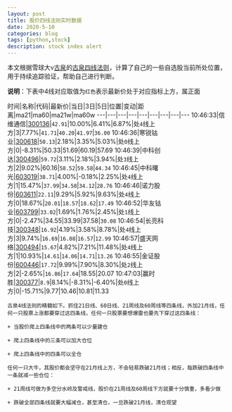 ```yaml
---
layout: post
title: 股价四线法则实时数据
date: 2020-5-10
categories: blog
tags: [python,stock]
description: stock index alert
---
```



本文根据雪球大v[古泉](https://xueqiu.com/u/7148646888)的[古泉四线法则](https://xueqiu.com/7148646888/130498192)，计算了自己的一些自选股当前所处位置，用于持续追踪验证，帮助自己进行判断。

**说明**：下表中4线对应取值为`红色`表示最新价处于对应指标上方，属正面

时间|名称|代码|最新价|当日|3日|5日|位置|变动|距离|ma21|ma60|ma21w|ma60w
---|---|---|---|---|---|---|---|---
10:46:33|信维通信|[300136](https://xueqiu.com/S/SZ300136)|`42.91`|10.00%|6.41%|6.87%|处`4`线上方|3|7.77%|`41.71`|`40.20`|`41.97`|`36.00`
10:46:36|寒锐钴业|[300618](https://xueqiu.com/S/SZ300618)|`50.13`|2.18%|3.35%|5.03%|处`0`线上方|0|-8.31%|50.33|51.69|60.19|57.69
10:46:39|中科创达|[300496](https://xueqiu.com/S/SZ300496)|`59.72`|3.11%|2.18%|3.94%|处`3`线上方|2|9.02%|60.16|`58.52`|`59.58`|`44.34`
10:46:45|中科曙光|[603019](https://xueqiu.com/S/SH603019)|`38.71`|4.00%|-0.18%|2.25%|处`4`线上方|1|15.47%|`37.99`|`34.58`|`34.12`|`28.76`
10:46:46|诺力股份|[603611](https://xueqiu.com/S/SH603611)|`22.11`|9.29%|5.92%|9.63%|处`4`线上方|0|18.67%|`20.01`|`18.57`|`18.62`|`17.49`
10:46:52|华友钴业|[603799](https://xueqiu.com/S/SH603799)|`33.02`|1.69%|1.76%|2.45%|处`1`线上方|0|-2.47%|34.55|33.99|37.58|`30.08`
10:46:54|长亮科技|[300348](https://xueqiu.com/S/SZ300348)|`16.92`|4.19%|3.58%|8.78%|处`4`线上方|3|9.74%|`16.69`|`16.08`|`16.57`|`12.99`
10:46:57|盛天网络|[300494](https://xueqiu.com/S/SZ300494)|`15.67`|4.82%|7.21%|11.48%|处`4`线上方|1|10.93%|`14.61`|`14.06`|`14.71`|`13.26`
10:46:55|金证股份|[600446](https://xueqiu.com/S/SH600446)|`17.72`|9.99%|7.90%|8.30%|处`2`线上方|2|-2.65%|`16.86`|`17.64`|18.55|20.07
10:47:03|赢时胜|[300377](https://xueqiu.com/S/SZ300377)|`8.9`|8.14%|-8.31%|-6.40%|处`0`线上方|0|-15.71%|9.77|10.46|10.81|11.33

```
古泉4线法则的精髓如下。抓住21日线、60日线、21周线及60周线等四条线，外加21月线，任何一只股票上涨都要穿过这四条线，任何一只股票要想爆雷也要先下穿过这四条线：

+ 当股价爬上四条线中的两条可以少量建仓

+ 爬上四条线中的三条可以加大仓位

+ 爬上四条线中的四条可以全仓

任何一只大牛，其股价都会坚守在21月线上方，不会轻易跌破21月线；相反，每跌破四条线中一条就减一些仓位：

+ 21周线可做为多空分水岭及警戒线，股价在21周线及60周线下方就要十分慎重，多看少做

+ 跌破全部四条线就要大幅减仓，甚至清仓，一旦跌破21月线，清仓观望
```